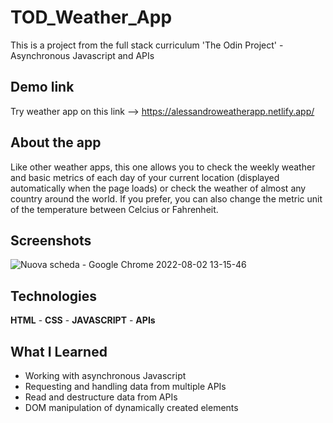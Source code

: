 # TOD_Weather_App
This is a project from the full stack curriculum 'The Odin Project' - Asynchronous Javascript and APIs

## Demo link
Try weather app on this link --> https://alessandroweatherapp.netlify.app/

## About the app
Like other weather apps, this one allows you to check the weekly weather and basic metrics of each day of your current location (displayed automatically when the page loads) or check the weather of almost any country around the world. If you prefer, you can also change the metric unit of the temperature between Celcius or Fahrenheit.

## Screenshots
![Nuova scheda - Google Chrome 2022-08-02 13-15-46](https://user-images.githubusercontent.com/64644550/182363514-c8dcbdc7-3960-4963-bee9-6a429f1e400d.gif)

## Technologies
**HTML** - **CSS** - **JAVASCRIPT** - **APIs**

## What I Learned
- Working with asynchronous Javascript
- Requesting and handling data from multiple APIs
- Read and destructure data from APIs
- DOM manipulation of dynamically created elements
